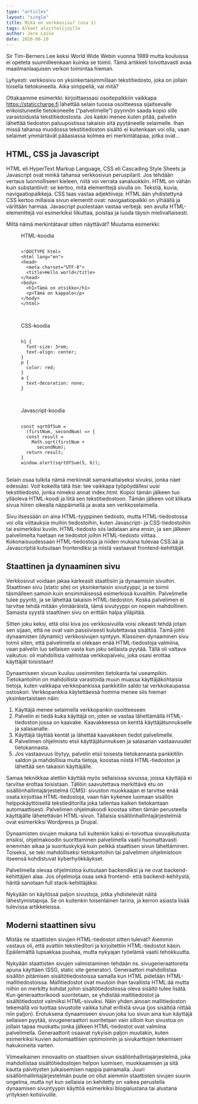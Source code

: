 ```yaml
---
type: "articles"
layout: "single"
title: Mikä on verkkosivu? (osa 1)
tags: Alkeet aloittelijoille
author: Jere Laine
date: 2020-08-10
---
```


Sir Tim-Berners Lee keksi World Wide Webin vuonna 1989 mutta kouluissa ei opeteta suunnilleenkaan kuinka se toimii. Tämä artikkeli toivottavasti avaa maailmanlaajuisen verkon toimintaa hieman.

Lyhyesti: verkkosivu on yksinkertaisimmillaan tekstitiedosto, joka on jollain toisella tietokoneella. Aika simppeliä, vai mitä?

Ottakaamme esimerkki: kirjoittaessasi osoitepalkkiin vaikkapa https://staticcharge.fi lähettää selain tuossa osoitteessa sijaitsevalle erikoistuneelle tietokoneelle (“palvelimelle”) pyynnön saada kopio sille varastoidusta tekstitiedostosta. Jos kaikki menee kuten pitää, palvelin lähettää tiedoston paluupostissa takaisin sitä pyytäneelle selaimelle. Ihan missä tahansa muodossa tekstitiedoston sisältö ei kuitenkaan voi olla, vaan selaimet ymmärtävät pääasiassa kolmea eri merkintätapaa, jotka ovat…

## HTML, CSS ja Javascript

HTML eli HyperText Markup Language, CSS eli Cascading Style Sheets ja Javascript ovat minkä tahansa verkkosivun peruspilarit. Jos tehdään vertaus luonnolliseen kieleen, niitä voi verrata sanaluokkiin. HTML on vähän kuin substantiivit: se kertoo, mitä elementtejä sivulla on. Tekstiä, kuvia, navigaatiopalkkeja. CSS taas vastaa adjektiiveja. HTML:ään yhdistettynä CSS kertoo millaisia sivun elementit ovat: navigaatiopalkki on ylhäällä ja väriltään harmaa. Javascript puolestaan vastaa verbejä: sen avulla HTML-elementtejä voi esimerkiksi liikuttaa, poistaa ja luoda täysin mielivaltaisesti.

Miltä nämä merkintätavat sitten näyttävät? Muutama esimerkki:

<div class="row">
<div class="col-md-4">
<figure>
<figcaption>HTML-koodia</figcaption>
<pre>
<code>
&lt;!DOCTYPE html&gt;
&lt;html lang="en"&gt;
&lt;head&gt;
  &lt;meta charset="UTF-8"&gt;
  &lt;title>Hello world&lt;/title&gt;
&lt;/head&gt;
&lt;body&gt;
  &lt;h1&gt;Tämä on otsikko&lt;/h1&gt;
  &lt;p&gt;Tämä on kappale&lt;/p&gt;
&lt;/body&gt;
&lt;/html&gt;

</code>
</pre>
</figure>
</div>
<div class="col-md-4">
<figure>
<figcaption>CSS-koodia</figcaption>
<pre>
<code>
h1 {
  font-size: 3rem;
  text-align: center;
}
p {
  color: red;
}
a {
  text-decoration: none;
}

</code> 
</pre>
</figure>
</div>
<div class="col-md-4">
<figure>
<figcaption>Javascript-koodia</figcaption>
<pre>
<code>
const sqrtOfSum =
  (firstNum, secondNum) => {
  const result =
    Math.sqrt(firstNum +
      secondNum);
  return result;
}
window.alert(sqrtOfSum(5, 6));
</code>
</pre>
</figure>
</div>
</div>

Selain osaa tulkita nämä merkinnät samankaltaiseksi sivuksi, jonka näet edessäsi. Voit kokeilla tätä itse: tee vaikkapa työpöydällesi uusi tekstitiedosto, jonka nimeksi annat index.html. Kopioi tämän jälkeen tuo ylläoleva HTML-koodi ja liitä sen tekstitiedostoon. Tämän jälkeen voit klikata sivua hiiren oikealla näppäimellä ja avata sen verkkoselaimella.

Sivu itsessään on aina HTML-tyyppinen tiedosto, mutta HTML-tiedostossa voi olla viittauksia muihin tiedostoihin, kuten Javascript- ja CSS-tiedostoihin tai esimerkiksi kuviin. HTML-tiedosto siis ladataan aina ensin, ja sen jälkeen palvelimelta haetaan ne tiedostot joihin HTML-tiedosto viittaa. Kokonaisuudessaan HTML-tiedostoja ja niiden mukana tulevaa CSS:ää ja Javascriptiä kutsutaan frontendiksi ja niistä vastaavat frontend-kehittäjät.

## Staattinen ja dynaaminen sivu

Verkkosivut voidaan jakaa karkeasti staattisiin ja dynaamisiin sivuihin. Staattinen sivu (static site) on yksinkertaisin sivutyyppi, ja se toimii täsmälleen samoin kuin ensimmäisessä esimerkissä kuvailtiin. Palvelimelle tulee pyyntö, ja se lähettää takaisin HTML-tiedoston. Koska palvelimen ei tarvitse tehdä mitään ylimääräistä, tämä sivutyyppi on nopein mahdollinen. Samasta syystä staattinen sivu on erittäin halpa ylläpitää.

Sitten joku keksi, että olisi kiva jos verkkosivuilla voisi oikeasti tehdä jotain sen sijaan, että ne ovat vain passiivisesti kulutettavaa sisältöä. Tämä johti dynaamisten (dynamic) verkkosivujen syntyyn. Klassinen dynaaminen sivu toimii siten, että palvelimella ei olekaan enää HTML-tiedostoja valmiina, vaan palvelin luo sellaisen vasta kun joku sellaista pyytää. Tällä oli valtava vaikutus: oli mahdollista valmistaa verkkopalvelu, joka osasi erottaa käyttäjät toisistaan!

Dynaamiseen sivuun kuuluu useimmiten tietokanta tai useampikin. Tietokantoihin on mahdollista varastoida muun muassa käyttäjäkohtaisia tietoja, kuten vaikkapa verkkopankissa pankkitilin saldo tai verkkokaupassa ostoskori. Verkkopankkia käytettäessä homma menee siis hieman yksinkertaistaen näin:

1. Käyttäjä menee selaimella verkkopankin osoitteeseen
2. Palvelin ei tiedä kuka käyttäjä on, joten se vastaa lähettämällä HTML-tiedoston jossa on kaavake. Kaavakkeessa on kenttä käyttäjätunnukselle ja salasanalle.
3. Käyttäjä täyttää kentät ja lähettää kaavakkeen tiedot palvelimelle.
4. Palvelimen ohjelmisto etsii käyttäjätunnuksen ja salasanan vastaavuudet tietokannasta.
5. Jos vastaavuus löytyy, palvelin etsii toisesta tietokannasta pankkitilin saldon ja mahdollisia muita tietoja, koostaa niistä HTML-tiedoston ja lähettää sen takaisin käyttäjälle.

Samaa tekniikkaa alettiin käyttää myös sellaisissa sivuissa, joissa käyttäjiä ei tarvitse erottaa toisistaan. Tällöin saavutettava merkittävä etu on sisällönhallintajärjestelmä (CMS): sivuston muokkaajan ei tarvitse enää osata kirjoittaa HTML-tiedostoja, vaan hän kykenee luomaan sisällön helppokäyttöisellä tekstieditorilla joka tallentaa kaiken tietokantaan automaattisesti. Palvelimen ohjelmakoodi koostaa sitten tämän perusteella käyttäjälle lähetettävän HTML-sivun. Tällaisia sisällönhallintajärjestelmiä ovat esimerkiksi Wordpress ja Drupal.

Dynaamisten sivujen mukana tuli kuitenkin kaksi ei-toivottua sivuvaikutusta: ensiksi, ohjelmakoodin suorittaminen palvelimella vaatii huomattavasti enemmän aikaa ja suorituskykyä kuin pelkkä staattisen sivun lähettäminen. Toiseksi, se teki mahdolliseksi tietokantoihin tai palvelimen ohjelmistoon itseensä kohdistuvat kyberhyökkäykset. 

Palvelimella olevaa ohjelmistoa kutsutaan backendiksi ja ne ovat backend-kehittäjien alaa. Jos ohjelmoija osaa sekä frontend- että backend-kehitystä, häntä sanotaan full stack-kehittäjäksi.

Nykyään on käytössä paljon sivustoja, jotka yhdistelevät näitä lähestymistapoja. Se on kuitenkin toisenlainen tarina, ja kerron asiasta lisää tulevissa artikkeleissa.

## Moderni staattinen sivu

Mistäs ne staattisten sivujen HTML-tiedostot sitten tulevat? Aiemmin vastaus oli, että avattiin tekstieditori ja kirjoitettiin HTML-tiedostot käsin. Epäilemättä lupsakkaa puuhaa, mutta nykyajan työelämä vaatii tehokkuutta.

Nykyään staattisten sivujen valmistaminen tehdään ns. sivugeneraattoreita apuna käyttäen (SSG, static site generator). Generaattori mahdollistaa sisällön pitämisen sisältötiedostoissa samalla kun HTML pidetään HTML-mallitiedostoissa. Mallitiedostot ovat muutoin ihan tavallista HTML:ää mutta niihin on merkitty kohdat joihin sisältötiedostossa oleva sisältö tulee lisätä. Kun generaattorikoodi suoritetaan, se yhdistää mallitiedostot ja sisältötiedostot valmiiksi HTML-sivuiksi. Näin yhden ainoan mallitiedoston tekemällä voi tuottaa sivustolle vaikka tuhat erillistä sivua (jos sisältöä riittää niin paljon). Erotuksena dynaamiseen sivuun joka luo sivun aina kun käyttäjä sellaisen pyytää, sivugeneraattori suoritetaan vain silloin kun sivustoa on jollain tapaa muokattu jonka jälkeen HTML-tiedostot ovat valmiina palvelimella. Generaattorit osaavat nykyisin paljon muutakin, kuten esimerkiksi kuvien automaattisen optimoinnin ja sivukarttojen tekemisen hakukoneita varten.

Viimeaikainen innovaatio on staattisen sivun sisällönhallintajärjestelmä, joka mahdollistaa sisältötiedostojen helpon luomisen, muokkaamisen ja sitä kautta päivitysten julkaisemisen nappia painamalla. Juuri sisällönhallintajärjestelmän puute on ollut aiemmin staattisten sivujen suurin ongelma, mutta nyt kun sellaisia on kehitetty on vaikea perustella dynaamisen sivuntyypin käyttöä esimerkiksi blogialustana tai alustana yrityksen kotisivuille.